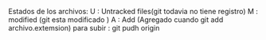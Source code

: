 Estados de los archivos:
U : Untracked files(git todavia no tiene registro)
M : modified (git esta modificado )
A : Add (Agregado cuando git add archivo.extemsion)
para subir : git pudh origin 
